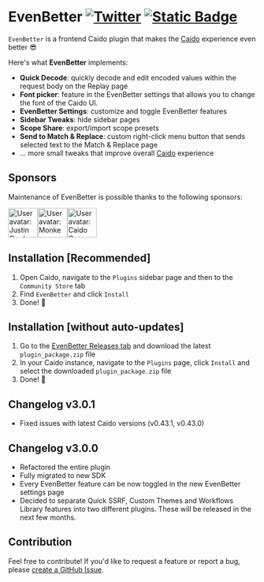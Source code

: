 # EvenBetter [![Twitter](https://img.shields.io/twitter/url/https/twitter.com/cloudposse.svg?style=social&label=Follow%20me)](https://twitter.com/bebiksior) [![Static Badge](https://img.shields.io/badge/TODO%20List-00000?style=flat&color=%233251ed)](https://github.com/users/bebiksior/projects/2)

`EvenBetter` is a frontend Caido plugin that makes the [Caido](https://github.com/caido) experience even better 😎

Here's what **EvenBetter** implements:

- **Quick Decode**: quickly decode and edit encoded values within the request body on the Replay page
- **Font picker**: feature in the EvenBetter settings that allows you to change the font of the Caido UI.
- **EvenBetter Settings**: customize and toggle EvenBetter features
- **Sidebar Tweaks**: hide sidebar pages
- **Scope Share**: export/import scope presets
- **Send to Match & Replace**: custom right-click menu button that sends selected text to the Match & Replace page
- ... more small tweaks that improve overall [Caido](https://github.com/caido) experience

## Sponsors
Maintenance of EvenBetter is possible thanks to the following sponsors:

<!-- sponsors --><a href="https://github.com/Rhynorater"><img src="https:&#x2F;&#x2F;private-avatars.githubusercontent.com&#x2F;u&#x2F;2998191?jwt&#x3D;eyJhbGciOiJIUzI1NiIsInR5cCI6IkpXVCJ9.eyJpc3MiOiJnaXRodWIuY29tIiwiYXVkIjoicmF3LmdpdGh1YnVzZXJjb250ZW50LmNvbSIsImtleSI6ImtleTEiLCJleHAiOjE3MzQzNjM1NDAsIm5iZiI6MTczNDM2MjM0MCwicGF0aCI6Ii91LzI5OTgxOTEifQ.XIsofCJfzZz8qzNLjPOG9kOq-DUDXZ7tI8geibBrFAw&amp;u&#x3D;146356f1a24905faa5470e0b4ba6e1ebe0a3db42&amp;v&#x3D;4" width="60px" alt="User avatar: Justin Gardner" /></a><a href="https://github.com/projectmonke"><img src="https:&#x2F;&#x2F;private-avatars.githubusercontent.com&#x2F;u&#x2F;132834912?jwt&#x3D;eyJhbGciOiJIUzI1NiIsInR5cCI6IkpXVCJ9.eyJpc3MiOiJnaXRodWIuY29tIiwiYXVkIjoicmF3LmdpdGh1YnVzZXJjb250ZW50LmNvbSIsImtleSI6ImtleTEiLCJleHAiOjE3MzQzNjQyNjAsIm5iZiI6MTczNDM2MzA2MCwicGF0aCI6Ii91LzEzMjgzNDkxMiJ9.r6-D4H5e5jYXDVwTB9yi1xby859P6yddoKd8gnK3YTo&amp;u&#x3D;d0bdae4db40bbd86385e89a522c937134d9fde6f&amp;v&#x3D;4" width="60px" alt="User avatar: Monke" /></a><a href="https://github.com/caido-community"><img src="https:&#x2F;&#x2F;private-avatars.githubusercontent.com&#x2F;u&#x2F;168573261?jwt&#x3D;eyJhbGciOiJIUzI1NiIsInR5cCI6IkpXVCJ9.eyJpc3MiOiJnaXRodWIuY29tIiwiYXVkIjoicmF3LmdpdGh1YnVzZXJjb250ZW50LmNvbSIsImtleSI6ImtleTEiLCJleHAiOjE3MzQzNjM3MjAsIm5iZiI6MTczNDM2MjUyMCwicGF0aCI6Ii91LzE2ODU3MzI2MSJ9.2drziFaLUTe5F5prWby2mVlzcMCXG3a_3yBUIdG2wQs&amp;v&#x3D;4" width="60px" alt="User avatar: Caido Community" /></a><!-- sponsors -->

## Installation [Recommended]

1. Open Caido, navigate to the `Plugins` sidebar page and then to the `Community Store` tab
2. Find `EvenBetter` and click `Install`
3. Done! 🎉

## Installation [without auto-updates]

1. Go to the [EvenBetter Releases tab](https://github.com/bebiksior/EvenBetter/releases) and download the latest `plugin_package.zip` file
2. In your Caido instance, navigate to the `Plugins` page, click `Install` and select the downloaded `plugin_package.zip` file
3. Done! 🎉

## Changelog v3.0.1
- Fixed issues with latest Caido versions (v0.43.1, v0.43.0)

## Changelog v3.0.0
- Refactored the entire plugin
- Fully migrated to new SDK
- Every EvenBetter feature can be now toggled in the new EvenBetter settings page
- Decided to separate Quick SSRF, Custom Themes and Workflows Library features into two different plugins. These will be released in the next few months.

## Contribution

Feel free to contribute! If you'd like to request a feature or report a bug, please [create a GitHub Issue](https://github.com/bebiksior/EvenBetter/issues/new).
